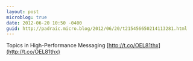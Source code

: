 ```yaml
---
layout: post
microblog: true
date: 2012-06-20 10:50 -0400
guid: http://padraic.micro.blog/2012/06/20/t215456650214113281.html
---
```

Topics in High-Performance Messaging [http://t.co/OEL81thx](http://t.co/OEL81thx)
